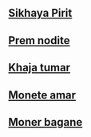 ## [Sikhaya Pirit](https://www.youtube.com/watch?v=lBYP1nlEbHs)

## [Prem nodite](https://www.youtube.com/watch?v=7vDbMTWIVZQ)

## [Khaja tumar](https://www.youtube.com/watch?v=XaSXMSS3hOQ)

## [Monete amar](https://www.youtube.com/watch?v=6_6i7ivwEyk)

## [Moner bagane](https://www.youtube.com/watch?v=Ddb4elTtMvQ)
